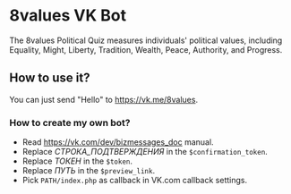 # 8values VK Bot
The 8values Political Quiz measures individuals' political values, including Equality, Might, Liberty, Tradition, Wealth, Peace, Authority, and Progress.
## How to use it?
You can just send "Hello" to https://vk.me/8values.
### How to create my own bot?
* Read https://vk.com/dev/bizmessages_doc manual.
* Replace *СТРОКА_ПОДТВЕРЖДЕНИЯ* in the `$confirmation_token`.
* Replace *ТОКЕН* in the `$token`.
* Replace *ПУТЬ* in the `$preview_link`.
* Pick `PATH/index.php` as callback in VK.com callback settings.
